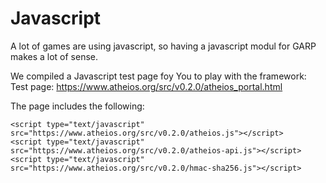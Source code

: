 # Javascript
A lot of games are using javascript, so having a javascript modul for GARP makes 
a lot of sense.

We compiled a Javascript test page foy You to play with the framework:
Test page: https://www.atheios.org/src/v0.2.0/atheios_portal.html

The page includes the following:

    <script type="text/javascript" src="https://www.atheios.org/src/v0.2.0/atheios.js"></script>
    <script type="text/javascript" src="https://www.atheios.org/src/v0.2.0/atheios-api.js"></script>
    <script type="text/javascript" src="https://www.atheios.org/src/v0.2.0/hmac-sha256.js"></script>

